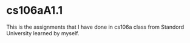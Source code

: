 # cs106aA1.1
This is the assignments that I have done in cs106a class from Standord University learned by myself.
